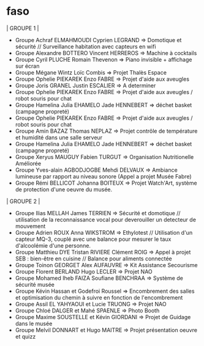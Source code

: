 # faso
| GROUPE 1 |
- Groupe Achraf ELMAHMOUDI Cyprien LEGRAND => Domotique et sécurité // Surveillance habitation avec capteurs en wifi
- Groupe Alexandre BOTTERO Vincent HERREROS => Machine à cocktails
- Groupe Cyril PLUCHE Romain Thevenon => Piano invisible + affichage sur écran
- Groupe Mégane Wintz Loïc Combis => Projet Thalès Espace
- Groupe Ophelie PIEKAREK Enzo FABRE => Projet d'aide aux aveugles
- Groupe Joris GRANEL Justin ESCALIER => A determiner
- Groupe Ophelie PIEKAREK Enzo FABRE => Projet d'aide aux aveugles / robot souris pour chat
- Groupe Hamelina Julia EHAMELO Jade HENNEBERT => déchet basket (campagne propreté)
- Groupe Ophelie PIEKAREK Enzo FABRE => Projet d'aide aux aveugles / robot souris pour chat
- Groupe Amin BAZAZ Thomas NEPLAZ => Projet contrôle de température et humidité dans une salle serveur
- Groupe Hamelina Julia EHAMELO Jade HENNEBERT => déchet basket (campagne propreté)
- Groupe Xeryus MAUGUY Fabien TURGUT => Organisation Nutritionelle Améliorée
- Groupe Yves-alain AGBODJOGBE Mehdi DELVAUX => Ambiance lumineuse par rapport au niveau sonore (Appel a projet Musée Fabre)
- Groupe Rémi BELLICOT Johanna BOITEUX => Projet Watch'Art, système de protection d'une oeuvre du musée.

| GROUPE 2 |
- Groupe Ilias MELLAH James TERRIEN => Sécurité et domotique // utilisation de la reconnaissance vocal pour deverouiller un detecteur de mouvement
- Groupe Adrien ROUX Anna WIKSTROM => Ethylotest // Utilisation d'un capteur MQ-3, couplé avec une balance pour mesurer le taux d'alcoolémie d'une personne.
- Groupe Matthieu DYE Tristan RIVIERE Clément ROIG => Appel à projet SEB : bien-être en cuisine // Balance pour aliments connectée 
- Groupe Toinon GEORGET Alex AUFAUVRE => Kit Assistance Secourisme
- Groupe Florent BERLAND Hugo LECLER => Projet NAO
- Groupe Mohamed Iheb FAIZA Soufiane BENCHRAA  => Système de sécurité musée
- Groupe Kévin Hassan et Godefroi Roussel => Encombrement des salles et optimisation du chemin à suivre en fonction de l'encombrement
- Groupe Assil EL YAHYAOUI et Lucie TRUONG => Projet NAO
- Groupe Chloé DALGER et Mahé SPAENLE => Photo Booth 
- Groupe Maxime SOUSTELLE et Kévin GIORDANI => Projet de Guidage dans le musée
- Groupe Melvil DONNART et Hugo MAITRE => Projet présentation oeuvre et quizz
